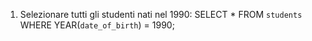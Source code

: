 1)  Selezionare tutti gli studenti nati nel 1990: 
    SELECT *
    FROM `students`
    WHERE YEAR(`date_of_birth`) = 1990;

    
